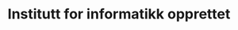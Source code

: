 ---
title: Institutt for informatikk opprettet
tags: ifi
year: 1977
url: 
  foreningsside: ../association/ifi
sources:
  - https://no.wikipedia.org/wiki/Institutt_for_informatikk_(UiO) Institutt for informatikk (UiO) - Wikipedia
  - http://cyb.ifi.uio.no/gammelweb/div/jubileum/hoydepunkter.html Cybernetisk Selskab 25 års-jubileumshefte
view: none
---